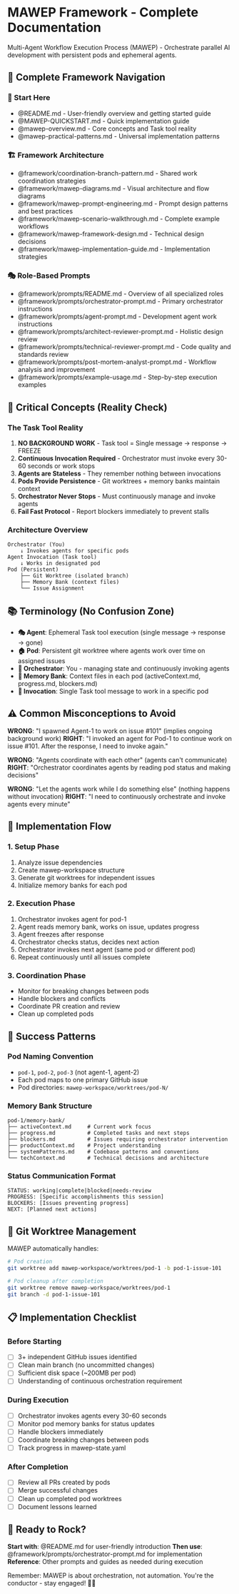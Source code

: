 # MAWEP Framework - Complete Documentation

Multi-Agent Workflow Execution Process (MAWEP) - Orchestrate parallel AI development with persistent pods and ephemeral agents.

## 📖 Complete Framework Navigation

### 🚀 Start Here
- @README.md - User-friendly overview and getting started guide
- @MAWEP-QUICKSTART.md - Quick implementation guide
- @mawep-overview.md - Core concepts and Task tool reality
- @mawep-practical-patterns.md - Universal implementation patterns

### 🏗️ Framework Architecture
- @framework/coordination-branch-pattern.md - Shared work coordination strategies
- @framework/mawep-diagrams.md - Visual architecture and flow diagrams
- @framework/mawep-prompt-engineering.md - Prompt design patterns and best practices
- @framework/mawep-scenario-walkthrough.md - Complete example workflows
- @framework/mawep-framework-design.md - Technical design decisions
- @framework/mawep-implementation-guide.md - Implementation strategies

### 🎭 Role-Based Prompts
- @framework/prompts/README.md - Overview of all specialized roles
- @framework/prompts/orchestrator-prompt.md - Primary orchestrator instructions
- @framework/prompts/agent-prompt.md - Development agent work instructions
- @framework/prompts/architect-reviewer-prompt.md - Holistic design review
- @framework/prompts/technical-reviewer-prompt.md - Code quality and standards review
- @framework/prompts/post-mortem-analyst-prompt.md - Workflow analysis and improvement
- @framework/prompts/example-usage.md - Step-by-step execution examples

## 🎯 Critical Concepts (Reality Check)

### The Task Tool Reality
1. **NO BACKGROUND WORK** - Task tool = Single message → response → FREEZE
2. **Continuous Invocation Required** - Orchestrator must invoke every 30-60 seconds or work stops
3. **Agents are Stateless** - They remember nothing between invocations
4. **Pods Provide Persistence** - Git worktrees + memory banks maintain context
5. **Orchestrator Never Stops** - Must continuously manage and invoke agents
6. **Fail Fast Protocol** - Report blockers immediately to prevent stalls

### Architecture Overview
```
Orchestrator (You)
    ↓ Invokes agents for specific pods
Agent Invocation (Task tool)
    ↓ Works in designated pod
Pod (Persistent)
    ├── Git Worktree (isolated branch)
    ├── Memory Bank (context files)
    └── Issue Assignment
```

## 📚 Terminology (No Confusion Zone)

- **🎭 Agent**: Ephemeral Task tool execution (single message → response → gone)
- **🏠 Pod**: Persistent git worktree where agents work over time on assigned issues
- **🎯 Orchestrator**: You - managing state and continuously invoking agents
- **💾 Memory Bank**: Context files in each pod (activeContext.md, progress.md, blockers.md)
- **🔄 Invocation**: Single Task tool message to work in a specific pod

## ⚠️ Common Misconceptions to Avoid

**WRONG**: "I spawned Agent-1 to work on issue #101" (implies ongoing background work)
**RIGHT**: "I invoked an agent for Pod-1 to continue work on issue #101. After the response, I need to invoke again."

**WRONG**: "Agents coordinate with each other" (agents can't communicate)
**RIGHT**: "Orchestrator coordinates agents by reading pod status and making decisions"

**WRONG**: "Let the agents work while I do something else" (nothing happens without invocation)
**RIGHT**: "I need to continuously orchestrate and invoke agents every minute"

## 🚀 Implementation Flow

### 1. Setup Phase
1. Analyze issue dependencies
2. Create mawep-workspace structure
3. Generate git worktrees for independent issues
4. Initialize memory banks for each pod

### 2. Execution Phase
1. Orchestrator invokes agent for pod-1
2. Agent reads memory bank, works on issue, updates progress
3. Agent freezes after response
4. Orchestrator checks status, decides next action
5. Orchestrator invokes next agent (same pod or different pod)
6. Repeat continuously until all issues complete

### 3. Coordination Phase
- Monitor for breaking changes between pods
- Handle blockers and conflicts
- Coordinate PR creation and review
- Clean up completed pods

## 🎸 Success Patterns

### Pod Naming Convention
- `pod-1`, `pod-2`, `pod-3` (not agent-1, agent-2)
- Each pod maps to one primary GitHub issue
- Pod directories: `mawep-workspace/worktrees/pod-N/`

### Memory Bank Structure
```
pod-1/memory-bank/
├── activeContext.md     # Current work focus
├── progress.md          # Completed tasks and next steps
├── blockers.md          # Issues requiring orchestrator intervention
├── productContext.md    # Project understanding
├── systemPatterns.md    # Codebase patterns and conventions
└── techContext.md       # Technical decisions and architecture
```

### Status Communication Format
```
STATUS: working|complete|blocked|needs-review
PROGRESS: [Specific accomplishments this session]
BLOCKERS: [Issues preventing progress]
NEXT: [Planned next actions]
```

## 🔧 Git Worktree Management

MAWEP automatically handles:
```bash
# Pod creation
git worktree add mawep-workspace/worktrees/pod-1 -b pod-1-issue-101

# Pod cleanup after completion
git worktree remove mawep-workspace/worktrees/pod-1
git branch -d pod-1-issue-101
```

## 📋 Implementation Checklist

### Before Starting
- [ ] 3+ independent GitHub issues identified
- [ ] Clean main branch (no uncommitted changes)
- [ ] Sufficient disk space (~200MB per pod)
- [ ] Understanding of continuous orchestration requirement

### During Execution
- [ ] Orchestrator invokes agents every 30-60 seconds
- [ ] Monitor pod memory banks for status updates
- [ ] Handle blockers immediately
- [ ] Coordinate breaking changes between pods
- [ ] Track progress in mawep-state.yaml

### After Completion
- [ ] Review all PRs created by pods
- [ ] Merge successful changes
- [ ] Clean up completed pod worktrees
- [ ] Document lessons learned

## 🎵 Ready to Rock?

**Start with**: @README.md for user-friendly introduction
**Then use**: @framework/prompts/orchestrator-prompt.md for implementation
**Reference**: Other prompts and guides as needed during execution

Remember: MAWEP is about orchestration, not automation. You're the conductor - stay engaged! 🎸✨